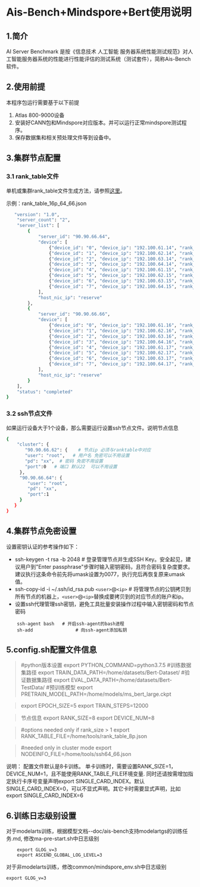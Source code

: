 # Ais-Bench+Mindspore+Bert使用说明

## 1.简介

AI Server Benchmark 是按《信息技术 人工智能 服务器系统性能测试规范》对人工智能服务器系统的性能进行性能评估的测试系统（测试套件），简称Ais-Bench软件。

## 2.使用前提

本程序包运行需要基于以下前提

1. Atlas 800-9000设备
2. 安装好CANN包和Mindspore对应版本。并可以运行正常mindspore测试程序。
3. 保存数据集和相关预处理文件等到设备中。

## 3.集群节点配置

### 3.1 rank_table文件

单机或集群rank_table文件生成方法，请参照[这里](https://gitee.com/mindspore/models/tree/master/utils/hccl_tools#merge_hccl)。

示例：rank_table_16p_64_66.json

```bash
   "version": "1.0",
    "server_count": "2",
    "server_list": [
        {
            "server_id": "90.90.66.64",
            "device": [
                {"device_id": "0", "device_ip": "192.100.61.14", "rank_id": "0"},
                {"device_id": "1", "device_ip": "192.100.62.14", "rank_id": "1"},
                {"device_id": "2", "device_ip": "192.100.63.14", "rank_id": "2"},
                {"device_id": "3", "device_ip": "192.100.64.14", "rank_id": "3"},
                {"device_id": "4", "device_ip": "192.100.61.15", "rank_id": "4"},
                {"device_id": "5", "device_ip": "192.100.62.15", "rank_id": "5"},
                {"device_id": "6", "device_ip": "192.100.63.15", "rank_id": "6"},
                {"device_id": "7", "device_ip": "192.100.64.15", "rank_id": "7"}
            ],
            "host_nic_ip": "reserve"
        },
        {
            "server_id": "90.90.66.66",
            "device": [
                {"device_id": "0", "device_ip": "192.100.61.16", "rank_id": "8"},
                {"device_id": "1", "device_ip": "192.100.62.16", "rank_id": "9"},
                {"device_id": "2", "device_ip": "192.100.63.16", "rank_id": "10"},
                {"device_id": "3", "device_ip": "192.100.64.16", "rank_id": "11"},
                {"device_id": "4", "device_ip": "192.100.61.17", "rank_id": "12"},
                {"device_id": "5", "device_ip": "192.100.62.17", "rank_id": "13"},
                {"device_id": "6", "device_ip": "192.100.63.17", "rank_id": "14"},
                {"device_id": "7", "device_ip": "192.100.64.17", "rank_id": "15"}
            ],
            "host_nic_ip": "reserve"
        }
    ],
    "status": "completed"
}
```

### 3.2 ssh节点文件

如果运行设备大于1个设备，那么需要运行设置ssh节点文件。说明节点信息

```bash
{
    "cluster": {
       "90.90.66.62": {    # 节点ip 必须与ranktable中对应
       "user": "root",   # 用户名 免密可以不用设置
       "pd": "xx",  # 密码 免密不用设置
       "port":0   # 端口 默认22  可以不用设置
     },
     "90.90.66.64": {
        "user": "root",
        "pd": "xx",
        "port":1
     }
   }
}
```

## 4.集群节点免密设置

设置密钥认证的参考操作如下：

+ ssh-keygen -t rsa -b 2048   # 登录管理节点并生成SSH Key。安全起见，建议用户到"Enter passphrase"步骤时输入密钥密码，且符合密码复杂度要求。建议执行这条命令前先将umask设置为0077，执行完后再恢复原来umask值。
+ ssh-copy-id -i ~/.ssh/id_rsa.pub `<user>`@`<ip>`   # 将管理节点的公钥拷贝到所有节点的机器上，`<user>`@`<ip>`替换成要拷贝到的对应节点的账户和ip。
+ 设置ssh代理管理ssh密钥，避免工具批量安装操作过程中输入密钥密码和节点密码

```
    ssh-agent bash   # 开启ssh-agent的bash进程
    sh-add                # 向ssh-agent添加私钥
```

## 5.config.sh配置文件信息

> #python版本设置
> export PYTHON_COMMAND=python3.7.5
> #训练数据集路径
> export TRAIN_DATA_PATH=/home/datasets/Bert-Dataset/
> #验证数据集路径
> export EVAL_DATA_PATH=/home/datasets/Bert-TestData/
> #预训练模型
> export PRETRAIN_MODEL_PATH=/home/models/ms_bert_large.ckpt

> export EPOCH_SIZE=5
> export TRAIN_STEPS=12000

> 节点信息
> export RANK_SIZE=8
> export DEVICE_NUM=8

> #options needed only if rank_size > 1
> export RANK_TABLE_FILE=/home/tools/rank_table_8p.json

> #needed only in cluster mode
> export NODEINFO_FILE=/home/tools/ssh64_66.json

说明：
配置文件默认是8卡训练。
单卡训练时，需要设置RANK_SIZE=1，DEVICE_NUM=1，且不能使用RANK_TABLE_FILE环境变量.
同时还请按需增加指定执行卡序号变量声明export SINGLE_CARD_INDEX。默认 SINGLE_CARD_INDEX=0，可以不显式声明。其它卡时需要显式声明，比如export SINGLE_CARD_INDEX=6

## 6.训练日志级别设置
对于modelarts训练，根据模型文档--doc/ais-bench支持modelartgs的训练任务.md, 修改ma-pre-start.sh中日志级别
```
    export GLOG_v=3
    export ASCEND_GLOBAL_LOG_LEVEL=3
```
对于非modelarts训练，修改common/mindspore_env.sh中日志级别
```
export GLOG_v=3
```

